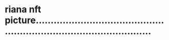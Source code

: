# riana nft picture............................................................................................
